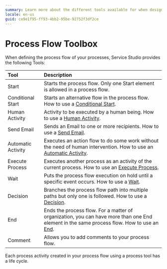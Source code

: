 ```yaml
---
summary: Learn more about the different tools available for when designing the process flow of your processes.
locale: en-us
guid: ce9e1f95-ff93-4bb2-95be-92752f3df2ce
---
```


# Process Flow Toolbox

When defining the process flow of your processes, Service Studio provides the following Tools:

| Tool      | Description    |
|:----------|:---------------|
| Start | Starts the process flow. Only one Start element is allowed in a process flow. |
| Conditional Start | Starts an alternative flow in the process flow. How to use a [Conditional Start](<../../../ref/lang/auto/Class.Conditional Start.final.md>). |
| Human Activity | Activity to be executed by a human being. How to use a [Human Activity](<../../../ref/lang/auto/Class.Human Activity.final.md>). |
| Send Email | Sends an Email to one or more recipients. How to use a [Send Email](<../../../ref/lang/auto/Class.Send Email.final.md>). |
| Automatic Activity | Executes an action flow to do some work without the need of human intervention. How to use an [Automatic Activity](<../../../ref/lang/auto/Class.Automatic Activity.final.md>). |
| Execute Process | Executes another process as an activity of the current process. How to use an [Execute Process](<../../../ref/lang/auto/Class.Execute Process.final.md>). |
| Wait | Puts the process flow execution on hold until a specific event occurs. How to use a [Wait](<../../../ref/lang/auto/Class.Wait.final.md>). |
| Decision | Branches the process flow path into multiple paths but only one is followed. How to use a [Decision](<../../../ref/lang/auto/Class.Decision.final.md>). |
| End | Ends the process flow. For a matter of organization, you can have more than one End element in the same process flow. How to use an [End](<../../../ref/lang/auto/Class.Process End.final.md>). |
| Comment | Allows you to add comments to your process flow. |

Each process activity created in your process flow using a process tool has a life cycle.
